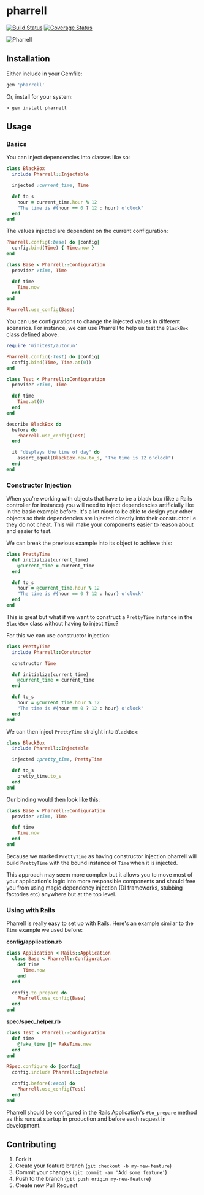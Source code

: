 # pharrell

[![Build Status](https://travis-ci.org/seadowg/pharrell.png?branch=master)](https://travis-ci.org/seadowg/pharrell)
[![Coverage Status](https://coveralls.io/repos/seadowg/pharrell/badge.png?branch=master)](https://coveralls.io/r/seadowg/pharrell?branch=master)

![Pharrell](media/pharrell.jpg)

## Installation

Either include in your Gemfile:

```ruby
gem 'pharrell'
```

Or, install for your system:

    > gem install pharrell

## Usage

### Basics

You can inject dependencies into classes like so:

```ruby
class BlackBox
  include Pharrell::Injectable

  injected :current_time, Time

  def to_s
    hour = current_time.hour % 12
    "The time is #{hour == 0 ? 12 : hour} o'clock"
  end
end
```

The values injected are dependent on the current configuration:

```ruby
Pharrell.config(:base) do |config|
  config.bind(Time) { Time.now }
end

class Base < Pharrell::Configuration
  provider :time, Time

  def time
    Time.now
  end
end

Pharrell.use_config(Base)
```

You can use configurations to change the injected values in different
scenarios. For instance, we can use Pharrell to help us test the `BlackBox` class
defined above:

```ruby
require 'minitest/autorun'

Pharrell.config(:test) do |config|
  config.bind(Time, Time.at(0))
end

class Test < Pharrell::Configuration
  provider :time, Time

  def time
    Time.at(0)
  end
end

describe BlackBox do
  before do
    Pharrell.use_config(Test)
  end

  it "displays the time of day" do
    assert_equal(BlackBox.new.to_s, "The time is 12 o'clock")
  end
end
```

### Constructor Injection

When you're working with objects that have to be a black box
(like a Rails controller for instance) you will need to inject dependencies artificially
like in the basic example before. It's a lot nicer to be able to design your
other objects so their dependencies are injected directly into their constructor i.e.
they do not cheat. This will make your components easier to reason about and easier to test.

We can break the previous example into its object to achieve this:

```ruby
class PrettyTime
  def initialize(current_time)
    @current_time = current_time
  end

  def to_s
    hour = @current_time.hour % 12
    "The time is #{hour == 0 ? 12 : hour} o'clock"
  end
end
```

This is great but what if we want to construct a `PrettyTime` instance in the
`BlackBox` class without having to inject `Time`?

For this we can use constructor injection:

```ruby
class PrettyTime
  include Pharrell::Constructor

  constructor Time

  def initialize(current_time)
    @current_time = current_time
  end

  def to_s
    hour = @current_time.hour % 12
    "The time is #{hour == 0 ? 12 : hour} o'clock"
  end
end
```

We can then inject `PrettyTime` straight into `BlackBox`:

```ruby
class BlackBox
  include Pharrell::Injectable

  injected :pretty_time, PrettyTime

  def to_s
    pretty_time.to_s
  end
end
```

Our binding would then look like this:

```ruby
class Base < Pharrell::Configuration
  provider :time, Time

  def time
    Time.now
  end
end
```

Because we marked `PrettyTime` as having constructor injection
pharrell will build `PrettyTime` with the bound instance of `Time` when it is injected.

This approach may seem more complex but it allows you to move most of your application's logic
into more responsible components and should free you from using
magic dependency injection (DI frameworks, stubbing factories etc) anywhere but at the top level.

### Using with Rails

Pharrell is really easy to set up with Rails. Here's an example similar to the `Time` example we used before:

**config/application.rb**

```ruby
class Application < Rails::Application
  class Base < Pharrell::Configuration
    def time
      Time.now
    end
  end

  config.to_prepare do
    Pharrell.use_config(Base)
  end
end
```

**spec/spec_helper.rb**

```ruby
class Test < Pharrell::Configuration
  def time
    @fake_time ||= FakeTime.new
  end
end

RSpec.configure do |config|
  config.include Pharrell::Injectable

  config.before(:each) do
    Pharrell.use_config(Test)
  end
end
```

Pharrell should be configured in the Rails Application's `#to_prepare` method as this runs at startup
in production and before each request in development.

## Contributing

1. Fork it
2. Create your feature branch (`git checkout -b my-new-feature`)
3. Commit your changes (`git commit -am 'Add some feature'`)
4. Push to the branch (`git push origin my-new-feature`)
5. Create new Pull Request
